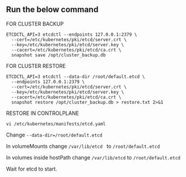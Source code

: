 ## Run the below command

FOR CLUSTER BACKUP
```
ETCDCTL_API=3 etcdctl --endpoints 127.0.0.1:2379 \
  --cert=/etc/kubernetes/pki/etcd/server.crt \
  --key=/etc/kubernetes/pki/etcd/server.key \
  --cacert=/etc/kubernetes/pki/etcd/ca.crt \
  snapshot save /opt/cluster_backup.db

```

FOR CLUSTER RESTORE
```
ETCDCTL_API=3 etcdctl --data-dir /root/default.etcd \
  --endpoints 127.0.0.1:2379 \
  --cert=/etc/kubernetes/pki/etcd/server.crt \
  --key=/etc/kubernetes/pki/etcd/server.key \
  --cacert=/etc/kubernetes/pki/etcd/ca.crt \
  snapshot restore /opt/cluster_backup.db > restore.txt 2>&1

```

RESTORE IN CONTROLPLANE
```
vi /etc/kubernetes/manifests/etcd.yaml

```

Change ` --data-dir=/root/default.etcd `

In volumeMounts change `/var/lib/etcd ` to ` /root/default.etcd `

In volumes inside hostPath change ` /var/lib/etcd ` to ` /root/default.etcd `

Wait for etcd to start.

